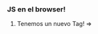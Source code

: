 ### JS en el browser!

1. Tenemos un nuevo Tag! => <Script/>
    Usemoslo :)
    Al tocar el boton, tenemos que cambiar el color del texto por rojo.
    Para eso introducimos => (https://developer.mozilla.org/en-US/docs/Web/API/Document/querySelector)

2. Podemos hacer cosas más dinamicas. Ejemplo una lista :)
 Para esto nos va a servir => https://www.w3schools.com/jsref/met_document_createelement.asp

3. Conectar con POKE-API
* En base a un input donde se pueda ingresar solo numeros, hacer un fetch (o get) de ese pokemon y mostrar un mini resumen por pantalla

---
### Desafios 
* agregar un boton para ordenar alfabeticamente los elementos de la lista del punto 2.
* Agregar persistencia al punto 2
